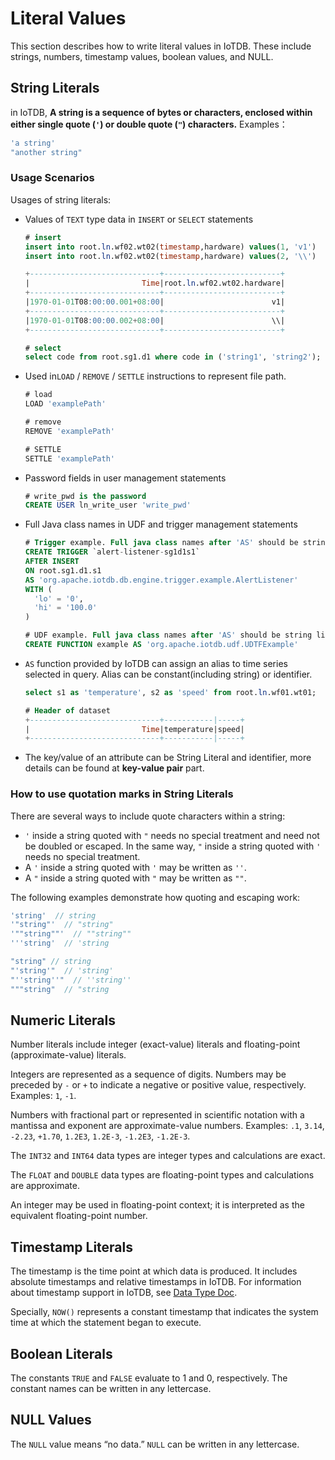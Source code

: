 <!--

    Licensed to the Apache Software Foundation (ASF) under one
    or more contributor license agreements.  See the NOTICE file
    distributed with this work for additional information
    regarding copyright ownership.  The ASF licenses this file
    to you under the Apache License, Version 2.0 (the
    "License"); you may not use this file except in compliance
    with the License.  You may obtain a copy of the License at
    
        http://www.apache.org/licenses/LICENSE-2.0
    
    Unless required by applicable law or agreed to in writing,
    software distributed under the License is distributed on an
    "AS IS" BASIS, WITHOUT WARRANTIES OR CONDITIONS OF ANY
    KIND, either express or implied.  See the License for the
    specific language governing permissions and limitations
    under the License.

-->

# Literal Values

This section describes how to write literal values in IoTDB. These include strings, numbers, timestamp values, boolean values, and NULL.

## String Literals

in IoTDB, **A string is a sequence of bytes or characters, enclosed within either single quote (`'`) or double quote (`"`) characters.** Examples：

```js
'a string'
"another string"
```

### Usage Scenarios

Usages of string literals:

- Values of  `TEXT` type data in `INSERT` or `SELECT` statements 

  ```SQL
  # insert
  insert into root.ln.wf02.wt02(timestamp,hardware) values(1, 'v1')
  insert into root.ln.wf02.wt02(timestamp,hardware) values(2, '\\')
  
  +-----------------------------+--------------------------+
  |                         Time|root.ln.wf02.wt02.hardware|
  +-----------------------------+--------------------------+
  |1970-01-01T08:00:00.001+08:00|                        v1|
  +-----------------------------+--------------------------+
  |1970-01-01T08:00:00.002+08:00|                        \\|
  +-----------------------------+--------------------------+
  
  # select
  select code from root.sg1.d1 where code in ('string1', 'string2');
  ```

- Used in`LOAD` / `REMOVE` / `SETTLE` instructions to represent file path.

  ```SQL
  # load
  LOAD 'examplePath'
  
  # remove
  REMOVE 'examplePath'
  
  # SETTLE
  SETTLE 'examplePath'
  ```

- Password fields in user management statements

  ```SQL
  # write_pwd is the password
  CREATE USER ln_write_user 'write_pwd'
  ```

- Full Java class names in UDF and trigger management statements 

  ```SQL
  # Trigger example. Full java class names after 'AS' should be string literals.
  CREATE TRIGGER `alert-listener-sg1d1s1`
  AFTER INSERT
  ON root.sg1.d1.s1
  AS 'org.apache.iotdb.db.engine.trigger.example.AlertListener'
  WITH (
    'lo' = '0', 
    'hi' = '100.0'
  )
  
  # UDF example. Full java class names after 'AS' should be string literals.
  CREATE FUNCTION example AS 'org.apache.iotdb.udf.UDTFExample'
  ```

- `AS` function provided by IoTDB can assign an alias to time series selected in query. Alias can be constant(including string) or identifier.

  ```SQL
  select s1 as 'temperature', s2 as 'speed' from root.ln.wf01.wt01;
  
  # Header of dataset
  +-----------------------------+-----------|-----+
  |                         Time|temperature|speed|
  +-----------------------------+-----------|-----+
  ```

- The key/value of an attribute can be String Literal and identifier, more details can be found at **key-value pair** part. 


### How to use quotation marks in String Literals

There are several ways to include quote characters within a string:

 - `'` inside a string quoted with `"` needs no special treatment and need not be doubled or escaped. In the same way, `"` inside a string quoted with `'` needs no special treatment.
 - A `'` inside a string quoted with `'` may be written as `''`.
- A `"` inside a string quoted with `"` may be written as `""`.

The following examples demonstrate how quoting and escaping work:

```js
'string'  // string
'"string"'  // "string"
'""string""'  // ""string""
'''string'  // 'string

"string" // string
"'string'"  // 'string'
"''string''"  // ''string''
"""string"  // "string
```

## Numeric Literals

Number literals include integer (exact-value) literals and floating-point (approximate-value) literals.

Integers are represented as a sequence of digits. Numbers may be preceded by `-` or `+` to indicate a negative or positive value, respectively. Examples: `1`, `-1`.

Numbers with fractional part or represented in scientific notation with a mantissa and exponent are approximate-value numbers. Examples: `.1`, `3.14`, `-2.23`, `+1.70`, `1.2E3`, `1.2E-3`, `-1.2E3`, `-1.2E-3`.

The `INT32` and `INT64` data types are integer types and calculations are exact.

The `FLOAT` and `DOUBLE` data types are floating-point types and calculations are approximate.

An integer may be used in floating-point context; it is interpreted as the equivalent floating-point number.

## Timestamp Literals

The timestamp is the time point at which data is produced. It includes absolute timestamps and relative timestamps in IoTDB. For information about timestamp support in IoTDB, see [Data Type Doc](../Data-Concept/Data-Type.md).

Specially, `NOW()` represents a constant timestamp that indicates the system time at which the statement began to execute.

## Boolean Literals

The constants `TRUE` and `FALSE` evaluate to 1 and 0, respectively. The constant names can be written in any lettercase.

## NULL Values

The `NULL` value means “no data.” `NULL` can be written in any lettercase.